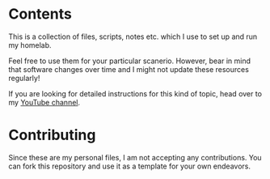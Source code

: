 Contents
========
This is a collection of files, scripts, notes etc. which I use to set up and run my homelab.

Feel free to use them for your particular scanerio. However, bear in mind that software changes over time and I might not update these resources regularly!

If you are looking for detailed instructions for this kind of topic, head over to my [YouTube channel](https://www.youtube.com/@Navigio1).

Contributing
============
Since these are my personal files, I am not accepting any contributions. You can fork this repository and use it as a template for your own endeavors.
